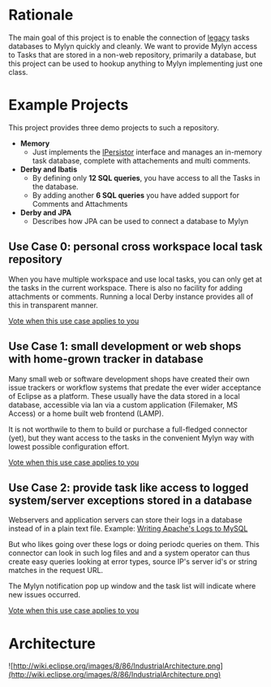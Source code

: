 # Rationale #
The main goal of this project is to enable the connection of [legacy](http://en.wikipedia.org/wiki/Legacy_system) tasks databases to Mylyn quickly and cleanly. We want to provide Mylyn access to Tasks that are stored in a non-web repository, primarily a database, but this project can be used to hookup anything to Mylyn implementing just one class.


# Example Projects #
This project provides three demo projects to such a repository.

  * **Memory**
    * Just implements the [IPersistor](IPersisor.md) interface and manages an in-memory task database, complete with attachements and multi comments.
  * **Derby and Ibatis**
    * By defining only **12 SQL queries**, you have access to all the Tasks in the database.
    * By adding another **6 SQL queries** you have added support for Comments and Attachments
  * **Derby and JPA**
    * Describes how JPA can be used to connect a database to Mylyn

## Use Case 0: personal cross workspace local task repository ##

When you have multiple workspace and use local tasks, you can only get at the tasks in the current workspace.
There is also no facility for adding attachments or comments. Running a local Derby instance provides all of this in transparent manner.

[Vote when this use case applies to you](https://bugs.eclipse.org/bugs/votes.cgi?action=show_user&bug_id=184532#vote_184532)

## Use Case 1: small development or web shops with home-grown tracker in database ##

Many small web or software development shops have created their own issue trackers or workflow systems that predate the ever wider acceptance of Eclipse as a platform.
These usually have the data stored in a local database, accessible via lan via a custom application (Filemaker, MS Access) or a home built web frontend (LAMP).

It is not worthwile to them to build or purchase a full-fledged connector (yet), but they want access to the tasks in the convenient Mylyn way with lowest possible configuration effort.

[Vote when this use case applies to you](https://bugs.eclipse.org/bugs/votes.cgi?action=show_user&bug_id=184532#vote_184532)

## Use Case 2: provide task like access to logged system/server exceptions stored in a database ##

Webservers and application servers can store their logs in a database instead of in a plain text file.
Example: [Writing Apache's Logs to MySQL](http://www.onlamp.com/pub/a/apache/2005/02/10/database_logs.html)

But who likes going over these logs or doing periodc queries on them.
This connector can look in such log files and and a system operator can thus create easy queries looking at error types, source IP's server id's or string matches in the request URL.

The Mylyn notification pop up window and the task list will indicate where new issues occurred.

[Vote when this use case applies to you](https://bugs.eclipse.org/bugs/votes.cgi?action=show_user&bug_id=184532#vote_184532)

# Architecture #
![http://wiki.eclipse.org/images/8/86/IndustrialArchitecture.png](http://wiki.eclipse.org/images/8/86/IndustrialArchitecture.png)